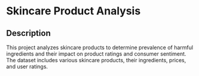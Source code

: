 # Skincare Product Analysis

## Description
This project analyzes skincare products to determine prevalence of harmful ingredients and their impact
on product ratings and consumer sentiment. The dataset includes various skincare products, their ingredients, 
prices, and user ratings.
